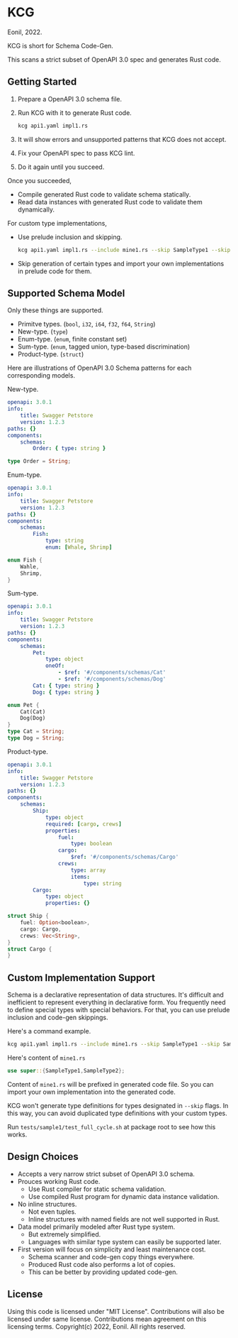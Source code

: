 KCG
===
Eonil, 2022.

KCG is short for Schema Code-Gen.

This scans a strict subset of OpenAPI 3.0 spec and generates Rust code.




Getting Started
---------------
1. Prepare a OpenAPI 3.0 schema file.
2. Run KCG with it to generate Rust code.

    ```sh
    kcg api1.yaml impl1.rs
    ```

3. It will show errors and unsupported patterns that KCG does not accept.
4. Fix your OpenAPI spec to pass KCG lint.
5. Do it again until you succeed.

Once you succeeded,
- Compile generated Rust code to validate schema statically.
- Read data instances with generated Rust code to validate them dynamically.

For custom type implementations,
- Use prelude inclusion and skipping.

    ```sh
    kcg api1.yaml impl1.rs --include mine1.rs --skip SampleType1 --skip SampleType2
    ```
- Skip generation of certain types and import your own implementations in prelude code for them.







Supported Schema Model
----------------------
Only these things are supported.
- Primitve types. (`bool`, `i32`, `i64`, `f32`, `f64`, `String`)
- New-type. (`type`)
- Enum-type. (`enum`, finite constant set)
- Sum-type. (`enum`, tagged union, type-based discrimination)
- Product-type. (`struct`)

Here are illustrations of OpenAPI 3.0 Schema patterns for each corresponding models.

New-type.
```yaml
openapi: 3.0.1
info:
    title: Swagger Petstore
    version: 1.2.3
paths: {}
components:
    schemas:
        Order: { type: string }
```
```rust
type Order = String;
```

Enum-type.
```yaml
openapi: 3.0.1
info:
    title: Swagger Petstore
    version: 1.2.3
paths: {}
components:
    schemas:
        Fish: 
            type: string
            enum: [Whale, Shrimp]
```
```rust
enum Fish {
    Wahle, 
    Shrimp,
}
```

Sum-type.
```yaml
openapi: 3.0.1
info:
    title: Swagger Petstore
    version: 1.2.3
paths: {}
components:
    schemas:
        Pet: 
            type: object
            oneOf:
                - $ref: '#/components/schemas/Cat'
                - $ref: '#/components/schemas/Dog'
        Cat: { type: string }
        Dog: { type: string }
```
```rust
enum Pet {
    Cat(Cat)
    Dog(Dog)
}
type Cat = String;
type Dog = String;
```

Product-type.
```yaml
openapi: 3.0.1
info:
    title: Swagger Petstore
    version: 1.2.3
paths: {}
components:
    schemas:
        Ship: 
            type: object
            required: [cargo, crews]
            properties: 
                fuel:
                    type: boolean
                cargo:
                    $ref: '#/components/schemas/Cargo'
                crews:
                    type: array 
                    items: 
                        type: string
        Cargo: 
            type: object
            properties: {}
```
```rust
struct Ship {
    fuel: Option<boolean>,
    cargo: Cargo,
    crews: Vec<String>,
}
struct Cargo {
}
```


Custom Implementation Support
-----------------------------
Schema is a declarative representation of data structures.
It's difficult and inefficient to represent everything in declarative form.
You frequently need to define special types with special behaviors.
For that, you can use prelude inclusion and code-gen skippings.

Here's a command example.
```sh
kcg api1.yaml impl1.rs --include mine1.rs --skip SampleType1 --skip SampleType2
```

Here's content of `mine1.rs`
```rust
use super::{SampleType1,SampleType2};
```

Content of `mine1.rs` will be prefixed in generated code file.
So you can import your own implementation into the generated code.

KCG won't generate type definitions for types designated in `--skip` flags.
In this way, you can avoid duplicated type definitions with your custom types.

Run `tests/sample1/test_full_cycle.sh` at package root to see how this works.







Design Choices
--------------
- Accepts a very narrow strict subset of OpenAPI 3.0 schema.
- Prouces working Rust code.
    - Use Rust compiler for static schema validation.
    - Use compiled Rust program for dynamic data instance validation.
- No inline structures. 
    - Not even tuples.
    - Inline structures with named fields are not well supported in Rust.
- Data model primarily modeled after Rust type system.
    - But extremely simplified.
    - Languages with similar type system can easily be supported later.
- First version will focus on simplicity and least maintenance cost.
    - Schema scanner and code-gen copy things everywhere.
    - Produced Rust code also performs a lot of copies.
    - This can be better by providing updated code-gen.




License
-------
Using this code is licensed under "MIT License".
Contributions will also be licensed under same license.
Contributions mean agreement on this licensing terms.
Copyright(c) 2022, Eonil. All rights reserved.